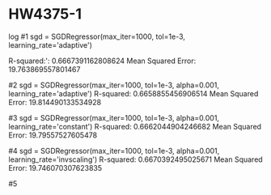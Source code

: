 # HW4375-1

log 
#1
sgd = SGDRegressor(max_iter=1000, tol=1e-3, learning_rate='adaptive')

R-squared:': 0.6667391162808624
Mean Squared Error: 19.763869557801467

#2
sgd = SGDRegressor(max_iter=1000, tol=1e-3, alpha=0.001, learning_rate='adaptive')
R-squared: 0.6658855456906514
Mean Squared Error: 19.814490133534928

#3
sgd = SGDRegressor(max_iter=1000, tol=1e-3, alpha=0.001, learning_rate='constant')
R-squared: 0.6662044904246682
Mean Squared Error: 19.79557527605478

#4
sgd = SGDRegressor(max_iter=1000, tol=1e-3, alpha=0.001, learning_rate='invscaling')
R-squared: 0.6670392495025671
Mean Squared Error: 19.746070307623835

#5

